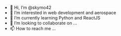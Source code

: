 - 👋 Hi, I’m @skymo42
- 👀 I’m interested in web development and aerospace
- 🌱 I’m currently learning Python and ReactJS
- 💞️ I’m looking to collaborate on ...
- 📫 How to reach me ...

<!---
skymo42/skymo42 is a ✨ special ✨ repository because its `README.md` (this file) appears on your GitHub profile.
You can click the Preview link to take a look at your changes.
--->

